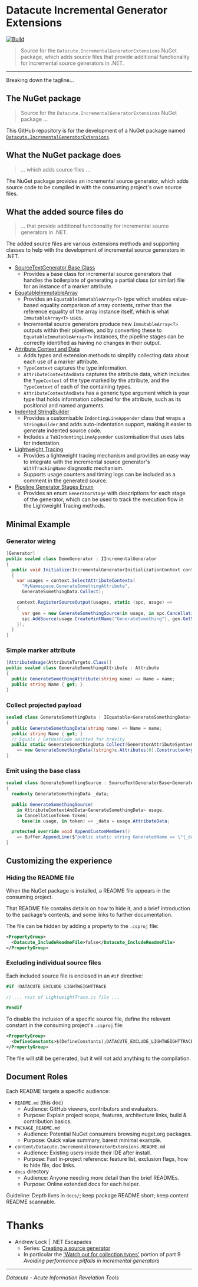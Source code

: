 # Datacute Incremental Generator Extensions

[![Build](https://github.com/datacute/IncrementalGeneratorExtensions/actions/workflows/ci.yml/badge.svg)](https://github.com/datacute/IncrementalGeneratorExtensions/actions/workflows/ci.yml)

> Source for the `Datacute.IncrementalGeneratorExtensions` NuGet package,
  which adds source files that provide additional functionality
  for incremental source generators in .NET.

---
Breaking down the tagline...

## The NuGet package

> Source for the `Datacute.IncrementalGeneratorExtensions` NuGet package ...

This GitHub repository is for the development of a NuGet package named
[`Datacute.IncrementalGeneratorExtensions`](https://www.nuget.org/packages/Datacute.IncrementalGeneratorExtensions).

## What the NuGet package does

> ... which adds source files ...

The NuGet package provides an incremental source generator, which adds 
source code to be compiled in with the consuming project's own source files.

## What the added source files do

> ... that provide additional functionality
> for incremental source generators in .NET.

The added source files are various extensions methods and supporting classes
to help with the development of incremental source generators in .NET.

- [SourceTextGenerator Base Class](docs/SourceTextGeneratorBase%20README.md)
  - Provides a base class for incremental source generators that handles the boilerplate
    of generating a partial class (or similar) file for an instance of a marker attribute.
- [EquatableImmutableArray](docs/EquatableImmutableArray%20README.md)
  - Provides an `EquatableImmutableArray<T>` type which enables value-based
    equality comparison of array contents, rather than the reference equality
    of the array instance itself, which is what `ImmutableArray<T>` uses.
  - Incremental source generators produce new `ImmutableArray<T>` outputs within their
    pipelines, and by converting these to `EquatableImmutableArray<T>` instances,
    the pipeline stages can be correctly identified as having no changes in their
    output.
- [Attribute Context and Data](docs/AttributeContextAndData%20README.md)
  - Adds types and extension methods to simplify collecting data about each use of a marker attribute.
  - `TypeContext` captures the type information.
  - `AttributeContextAndData` captures the attribute data, which includes the `TypeContext` of the type marked by
    the attribute, and the `TypeContext` of each of the containing types.
  - `AttributeContextAndData` has a generic type argument which is your type that holds
    information collected for the attribute, such as its positional and named arguments.
- [Indented StringBuilder](docs/IndentingLineAppender%20README.md)
  - Provides a customisable `IndentingLineAppender` class that wraps a `StringBuilder` and adds
    auto-indentation support, making it easier to generate indented source code.
  - Includes a `TabIndentingLineAppender` customisation that uses tabs for indentation.
- [Lightweight Tracing](docs/LightweightTrace%20README.md)
  - Provides a lightweight tracing mechanism and provides an easy way to integrate
    with the incremental source generator's `WithTrackingName` diagnostic mechanism.
  - Supports usage counters and timing logs can be included as a comment in the generated source.
- [Pipeline Generator Stages Enum](docs/GeneratorStage%20README.md)
  - Provides an enum `GeneratorStage` with descriptions for each stage of the generator,
    which can be used to track the execution flow in the Lightweight Tracing methods.

## Minimal Example

### Generator wiring
```csharp
[Generator]
public sealed class DemoGenerator : IIncrementalGenerator
{
  public void Initialize(IncrementalGeneratorInitializationContext context)
  {
    var usages = context.SelectAttributeContexts(
      "MyNamespace.GenerateSomethingAttribute", 
      GenerateSomethingData.Collect);

    context.RegisterSourceOutput(usages, static (spc, usage) =>
    {
      var gen = new GenerateSomethingSource(in usage, in spc.CancellationToken);
      spc.AddSource(usage.CreateHintName("GenerateSomething"), gen.GetSourceText());
    });
  }
}
```

### Simple marker attribute
```csharp
[AttributeUsage(AttributeTargets.Class)]
public sealed class GenerateSomethingAttribute : Attribute
{
  public GenerateSomethingAttribute(string name) => Name = name;
  public string Name { get; }
}
```

### Collect projected payload
```csharp
sealed class GenerateSomethingData : IEquatable<GenerateSomethingData>
{
  public GenerateSomethingData(string name) => Name = name;
  public string Name { get; }
  // Equals / GetHashCode omitted for brevity
  public static GenerateSomethingData Collect(GeneratorAttributeSyntaxContext c)
    => new GenerateSomethingData((string)c.Attributes[0].ConstructorArguments[0].Value);
}
```

### Emit using the base class
```csharp
sealed class GenerateSomethingSource : SourceTextGeneratorBase<GenerateSomethingData>
{
  readonly GenerateSomethingData _data;

  public GenerateSomethingSource(
    in AttributeContextAndData<GenerateSomethingData> usage,
    in CancellationToken token)
    : base(in usage, in token) => _data = usage.AttributeData;

  protected override void AppendCustomMembers()
    => Buffer.AppendLine($"public static string GeneratedName => \"{_data.Name}\";");
}
```

## Customizing the experience

### Hiding the README file

When the NuGet package is installed, a README file appears in the consuming project.

That README file contains details on how to hide it, and a brief introduction to the package's
contents, and some links to further documentation.

The file can be hidden by adding a property to the `.csproj` file:

```xml
<PropertyGroup>
  <Datacute_IncludeReadmeFile>false</Datacute_IncludeReadmeFile>
</PropertyGroup>
```

### Excluding individual source files

Each included source file is enclosed in an `#if` directive:

```csharp
#if !DATACUTE_EXCLUDE_LIGHTWEIGHTTRACE

// ... rest of LightweightTrace.cs file ...

#endif
```

To disable the inclusion of a specific source file,
define the relevant constant in the consuming project's `.csproj` file:

```XML
<PropertyGroup>
  <DefineConstants>$(DefineConstants);DATACUTE_EXCLUDE_LIGHTWEIGHTTRACE</DefineConstants>
</PropertyGroup>
```

The file will still be generated, but it will not add anything to the compilation.

## Document Roles
Each README targets a specific audience:

* `README.md` (this doc)
  * Audience: GitHub viewers, contributors and evaluators.
  * Purpose: Explain project scope, features, architecture links, build & contribution basics.
* `PACKAGE_README.md`
  * Audience: Potential NuGet consumers browsing nuget.org packages.
  * Purpose: Quick value summary, barest minimal example.
* `content/Datacute.IncrementalGeneratorExtensions.README.md`
  * Audience: Existing users inside their IDE after install.
  * Purpose: Fast in‑project reference: feature list, exclusion flags, how to hide file, doc links.
* `docs` directory
  * Audience: Anyone needing more detail than the brief READMEs.
  * Purpose: Online extended docs for each helper.

Guideline: Depth lives in `docs/`; keep package README short; keep content README scannable.

# Thanks

- Andrew Lock | .NET Escapades
  - Series: [Creating a source generator](https://andrewlock.net/series/creating-a-source-generator/)
  - In particular the ['Watch out for collection types'](https://andrewlock.net/creating-a-source-generator-part-9-avoiding-performance-pitfalls-in-incremental-generators/#4-watch-out-for-collection-types)
    portion of part 9 *Avoiding performance pitfalls in incremental generators*

---

*_Datacute - Acute Information Revelation Tools_*